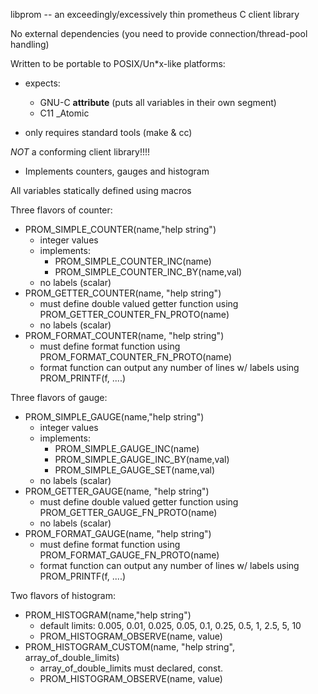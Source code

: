 libprom -- an exceedingly/excessively thin prometheus C client library

No external dependencies
    (you need to provide connection/thread-pool handling)

Written to be portable to POSIX/Un*x-like platforms:

* expects:
  * GNU-C __attribute__ (puts all variables in their own segment)
  * C11 _Atomic

* only requires standard tools (make & cc)

*NOT* a conforming client library!!!!

* Implements counters, gauges and histogram

All variables statically defined using macros

Three flavors of counter:
* PROM_SIMPLE_COUNTER(name,"help string")
  + integer values
  + implements:
    * PROM_SIMPLE_COUNTER_INC(name)
    * PROM_SIMPLE_COUNTER_INC_BY(name,val)
  + no labels (scalar)
* PROM_GETTER_COUNTER(name, "help string")
  + must define double valued getter function using PROM_GETTER_COUNTER_FN_PROTO(name)
  + no labels (scalar)
* PROM_FORMAT_COUNTER(name, "help string")
  + must define format function using PROM_FORMAT_COUNTER_FN_PROTO(name)
  + format function can output any number of lines w/ labels using PROM_PRINTF(f, ....)

Three flavors of gauge:
* PROM_SIMPLE_GAUGE(name,"help string")
  + integer values
  + implements:
    * PROM_SIMPLE_GAUGE_INC(name)
    * PROM_SIMPLE_GAUGE_INC_BY(name,val)
    * PROM_SIMPLE_GAUGE_SET(name,val)
  + no labels (scalar)
* PROM_GETTER_GAUGE(name, "help string")
  + must define double valued getter function using PROM_GETTER_GAUGE_FN_PROTO(name)
  + no labels (scalar)
* PROM_FORMAT_GAUGE(name, "help string")
  + must define format function using PROM_FORMAT_GAUGE_FN_PROTO(name)
  + format function can output any number of lines w/ labels using PROM_PRINTF(f, ....)

Two flavors of histogram:
* PROM_HISTOGRAM(name,"help string")
  + default limits: 0.005, 0.01, 0.025, 0.05, 0.1, 0.25, 0.5, 1, 2.5, 5, 10
  + PROM_HISTOGRAM_OBSERVE(name, value)
* PROM_HISTOGRAM_CUSTOM(name, "help string", array_of_double_limits)
  + array_of_double_limits must declared, const.
  + PROM_HISTOGRAM_OBSERVE(name, value)
